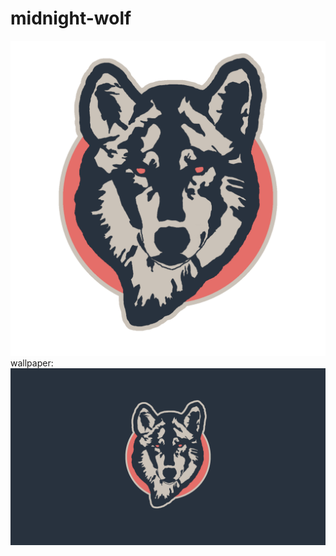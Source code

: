 # midnight-wolf
<div align="center">
    <img src="logo.png"</img> 
</div>
wallpaper:
<div align="center">
    <img src="background.png"</img> 
</div>
